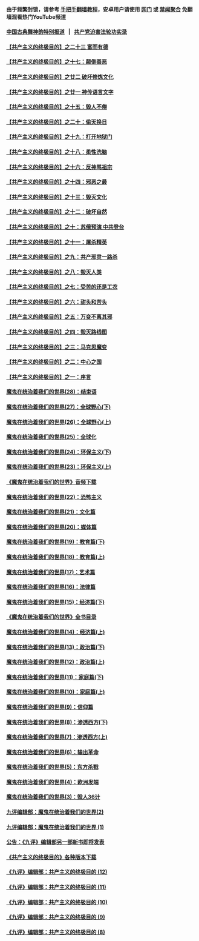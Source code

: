 #### 由于频繁封锁，请参考 [手把手翻墙教程](https://github.com/gfw-breaker/guides/wiki/)，安卓用户请使用 [网门](https://github.com/gfw-breaker/bn-android/blob/master/ogate.md?t=05281235) 或 [禁闻聚合](https://github.com/gfw-breaker/bn-android) 免翻墙观看热门YouTube频道 

#### [中国古典舞神韵特别报道](https://github.com/gfw-breaker/mh-news/blob/master/shenyun.md?t=05281235) &nbsp;&nbsp;|&nbsp;&nbsp; [共产党迫害法轮功实录](https://github.com/gfw-breaker/mh-news/blob/master/README.md?t=05281235)  

#### [【共产主义的终极目的】之二十三 富而有德](../pages/nsc422/n11283598.md?t=05281235) 

#### [【共产主义的终极目的】之十七：颠倒善恶](../pages/nsc422/n11179782.md?t=05281235) 

#### [【共产主义的终极目的】之廿二 破坏修炼文化](../pages/nsc422/n11245728.md?t=05281235) 

#### [【共产主义的终极目的】之廿一 神传语言文字](../pages/nsc422/n11263265.md?t=05281235) 

#### [【共产主义的终极目的】之十五：毁人不倦](../pages/nsc422/n11166792.md?t=05281235) 

#### [【共产主义的终极目的】之二十：偷天换日](../pages/nsc422/n11238846.md?t=05281235) 

#### [【共产主义的终极目的】之十九：打开地狱门](../pages/nsc422/n11206376.md?t=05281235) 

#### [【共产主义的终极目的】之十八：柔性洗脑](../pages/nsc422/n11199994.md?t=05281235) 

#### [【共产主义的终极目的】之十六：反神骂祖宗](../pages/nsc422/n11166798.md?t=05281235) 

#### [【共产主义的终极目的】之十四：邪恶之最](../pages/nsc422/n11150249.md?t=05281235) 

#### [【共产主义的终极目的】之十三：毁灭文化](../pages/nsc422/n11135227.md?t=05281235) 

#### [【共产主义的终极目的】之十二：破坏自然](../pages/nsc422/n11135214.md?t=05281235) 

#### [【共产主义的终极目的】之十：苏俄预演 中共登台](../pages/nsc422/n11118424.md?t=05281235) 

#### [【共产主义的终极目的】之十一：屠杀精英](../pages/nsc422/n11118442.md?t=05281235) 

#### [【共产主义的终极目的】之九：共产邪灵一路杀](../pages/nsc422/n11114139.md?t=05281235) 

#### [【共产主义的终极目的】之八：毁灭人类](../pages/nsc422/n11108503.md?t=05281235) 

#### [【共产主义的终极目的】之七：受苦的还是工农](../pages/nsc422/n11101809.md?t=05281235) 

#### [【共产主义的终极目的】之六：甜头和苦头](../pages/nsc422/n11096971.md?t=05281235) 

#### [【共产主义的终极目的】之五：万变不离其邪](../pages/nsc422/n11091285.md?t=05281235) 

#### [【共产主义的终极目的】之四：毁灭路线图](../pages/nsc422/n11086284.md?t=05281235) 

#### [【共产主义的终极目的】之三：马克思魔变](../pages/nsc422/n11061941.md?t=05281235) 

#### [【共产主义的终极目的】之二：中心之国](../pages/nsc422/n11047728.md?t=05281235) 

#### [【共产主义的终极目的】之一：序言](../pages/nsc422/n11086077.md?t=05281235) 

#### [魔鬼在统治着我们的世界(28)：结束语](../pages/nsc422/n10936246.md?t=05281235) 

#### [魔鬼在统治着我们的世界(27)：全球野心(下)](../pages/nsc422/n10928319.md?t=05281235) 

#### [魔鬼在统治着我们的世界(26)：全球野心(上)](../pages/nsc422/n10900318.md?t=05281235) 

#### [魔鬼在统治着我们的世界(25)：全球化](../pages/nsc422/n10788205.md?t=05281235) 

#### [魔鬼在统治着我们的世界(24)：环保主义(下)](../pages/nsc422/n10695307.md?t=05281235) 

#### [魔鬼在统治着我们的世界(23)：环保主义(上)](../pages/nsc422/n10688613.md?t=05281235) 

#### [《魔鬼在统治着我们的世界》音频下载](../pages/nsc422/n10635553.md?t=05281235) 

#### [魔鬼在统治着我们的世界(22)：恐怖主义](../pages/nsc422/n10614727.md?t=05281235) 

#### [魔鬼在统治着我们的世界(21)：文化篇](../pages/nsc422/n10597706.md?t=05281235) 

#### [魔鬼在统治着我们的世界(20)：媒体篇](../pages/nsc422/n10586579.md?t=05281235) 

#### [魔鬼在统治着我们的世界(19)：教育篇(下)](../pages/nsc422/n10564808.md?t=05281235) 

#### [魔鬼在统治着我们的世界(18)：教育篇(上)](../pages/nsc422/n10526970.md?t=05281235) 

#### [魔鬼在统治着我们的世界(17)：艺术篇](../pages/nsc422/n10499093.md?t=05281235) 

#### [魔鬼在统治着我们的世界(16)：法律篇](../pages/nsc422/n10485969.md?t=05281235) 

#### [魔鬼在统治着我们的世界(15)：经济篇(下)](../pages/nsc422/n10469975.md?t=05281235) 

#### [《魔鬼在统治着我们的世界》全书目录](../pages/nsc422/n10464261.md?t=05281235) 

#### [魔鬼在统治着我们的世界(14)：经济篇(上)](../pages/nsc422/n10457370.md?t=05281235) 

#### [魔鬼在统治着我们的世界(13)：政治篇(下)](../pages/nsc422/n10448270.md?t=05281235) 

#### [魔鬼在统治着我们的世界(12)：政治篇(上)](../pages/nsc422/n10444576.md?t=05281235) 

#### [魔鬼在统治着我们的世界(11)：家庭篇(下)](../pages/nsc422/n10440961.md?t=05281235) 

#### [魔鬼在统治着我们的世界(10)：家庭篇(上)](../pages/nsc422/n10435448.md?t=05281235) 

#### [魔鬼在统治着我们的世界(9)：信仰篇](../pages/nsc422/n10432159.md?t=05281235) 

#### [魔鬼在统治着我们的世界(8)：渗透西方(下)](../pages/nsc422/n10429603.md?t=05281235) 

#### [魔鬼在统治着我们的世界(7)：渗透西方(上)](../pages/nsc422/n10426013.md?t=05281235) 

#### [魔鬼在统治着我们的世界(6)：输出革命](../pages/nsc422/n10421536.md?t=05281235) 

#### [魔鬼在统治着我们的世界(5)：东方杀戮](../pages/nsc422/n10417707.md?t=05281235) 

#### [魔鬼在统治着我们的世界(4)：欧洲发端](../pages/nsc422/n10414890.md?t=05281235) 

#### [魔鬼在统治着我们的世界(3)：毁人36计](../pages/nsc422/n10411583.md?t=05281235) 

#### [九评编辑部：魔鬼在统治着我们的世界(2)](../pages/nsc422/n10410036.md?t=05281235) 

#### [九评编辑部：魔鬼在统治着我们的世界 (1)](../pages/nsc422/n10406825.md?t=05281235) 

#### [公告：《九评》编辑部另一部新书即将发表](../pages/nsc422/n10405104.md?t=05281235) 

#### [《共产主义的终极目的》各种版本下载](../pages/nsc422/n10022138.md?t=05281235) 

#### [《九评》编辑部：共产主义的终极目的 (12)](../pages/nsc422/n9933272.md?t=05281235) 

#### [《九评》编辑部：共产主义的终极目的 (11)](../pages/nsc422/n9924973.md?t=05281235) 

#### [《九评》编辑部：共产主义的终极目的 (10)](../pages/nsc422/n9920883.md?t=05281235) 

#### [《九评》编辑部：共产主义的终极目的 (9)](../pages/nsc422/n9916363.md?t=05281235) 

#### [《九评》编辑部：共产主义的终极目的 (8)](../pages/nsc422/n9912488.md?t=05281235) 

